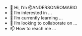 - 👋 Hi, I’m @ANDERSONROMARIO
- 👀 I’m interested in ...
- 🌱 I’m currently learning ...
- 💞️ I’m looking to collaborate on ...
- 📫 How to reach me ...

<!---
ANDERSONROMARIO/ANDERSONROMARIO is a ✨ special ✨ repository because its `README.md` (this file) appears on your GitHub profile.
You can click the Preview link to take a look at your changes.
--->
